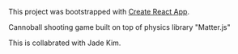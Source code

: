 This project was bootstrapped with [Create React App](https://github.com/facebook/create-react-app).

Cannoball shooting game built on top of physics library "Matter.js"

This is collabrated with Jade Kim.
